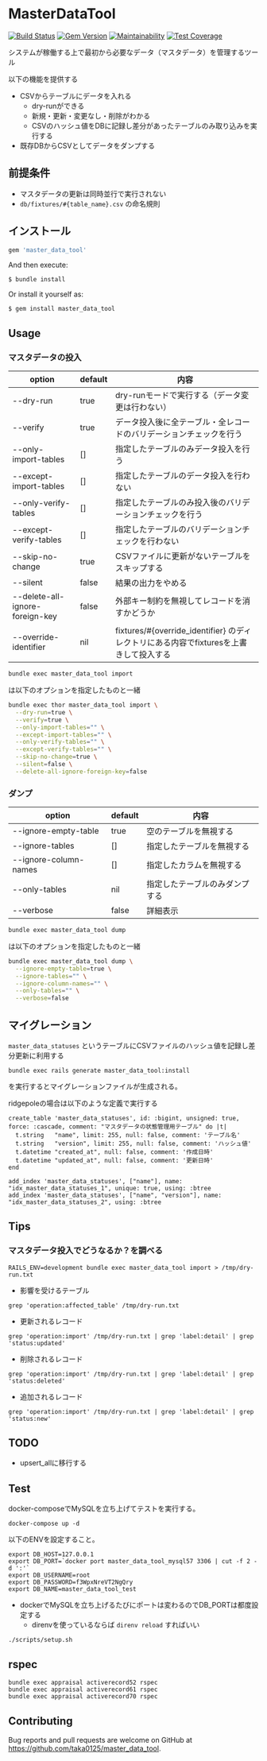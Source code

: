 # MasterDataTool

[![Build Status](https://github.com/taka0125/master_data_tool/workflows/Ruby/badge.svg?branch=main)](https://github.com/taka0125/master_data_tool/actions)
[![Gem Version](https://badge.fury.io/rb/master_data_tool.svg)](https://badge.fury.io/rb/master_data_tool)
[![Maintainability](https://api.codeclimate.com/v1/badges/5fc8420c4fe83a2e6c92/maintainability)](https://codeclimate.com/github/taka0125/master_data_tool/maintainability)
[![Test Coverage](https://api.codeclimate.com/v1/badges/5fc8420c4fe83a2e6c92/test_coverage)](https://codeclimate.com/github/taka0125/master_data_tool/test_coverage)

システムが稼働する上で最初から必要なデータ（マスタデータ）を管理するツール

以下の機能を提供する

- CSVからテーブルにデータを入れる
    - dry-runができる
    - 新規・更新・変更なし・削除がわかる
    - CSVのハッシュ値をDBに記録し差分があったテーブルのみ取り込みを実行する
- 既存DBからCSVとしてデータをダンプする

## 前提条件

- マスタデータの更新は同時並行で実行されない
- `db/fixtures/#{table_name}.csv` の命名規則

## インストール

```ruby
gem 'master_data_tool'
```

And then execute:

    $ bundle install

Or install it yourself as:

    $ gem install master_data_tool

## Usage

### マスタデータの投入

| option                          | default | 内容                                                              |
|---------------------------------| --- |-----------------------------------------------------------------|
| --dry-run                       | true | dry-runモードで実行する（データ変更は行わない）                                     |
| --verify                        | true | データ投入後に全テーブル・全レコードのバリデーションチェックを行う                               |
| --only-import-tables            | [] | 指定したテーブルのみデータ投入を行う                                              |
| --except-import-tables          | [] | 指定したテーブルのデータ投入を行わない                                             |
| --only-verify-tables            | [] | 指定したテーブルのみ投入後のバリデーションチェックを行う                                    |
| --except-verify-tables          | [] | 指定したテーブルのバリデーションチェックを行わない                                       |
| --skip-no-change                | true | CSVファイルに更新がないテーブルをスキップする                                        |
| --silent                        | false | 結果の出力をやめる                                                       |
| --delete-all-ignore-foreign-key | false | 外部キー制約を無視してレコードを消すかどうか                                          |
| --override-identifier           | nil | fixtures/#{override_identifier} のディレクトリにある内容でfixturesを上書きして投入する |

```bash
bundle exec master_data_tool import
```

は以下のオプションを指定したものと一緒

```bash
bundle exec thor master_data_tool import \
  --dry-run=true \
  --verify=true \
  --only-import-tables="" \
  --except-import-tables="" \
  --only-verify-tables="" \
  --except-verify-tables="" \
  --skip-no-change=true \
  --silent=false \
  --delete-all-ignore-foreign-key=false
```

### ダンプ

| option                | default | 内容              |
|-----------------------|---------|-----------------|
| --ignore-empty-table  | true    | 空のテーブルを無視する     |
| --ignore-tables       | []      | 指定したテーブルを無視する   |
| --ignore-column-names | []      | 指定したカラムを無視する    |
| --only-tables | nil     | 指定したテーブルのみダンプする |
| --verbose      | false   | 詳細表示            |

```bash
bundle exec master_data_tool dump
```

は以下のオプションを指定したものと一緒

```bash
bundle exec master_data_tool dump \
  --ignore-empty-table=true \
  --ignore-tables="" \
  --ignore-column-names="" \
  --only-tables="" \
  --verbose=false
```

## マイグレーション

`master_data_statuses` というテーブルにCSVファイルのハッシュ値を記録し差分更新に利用する

```
bundle exec rails generate master_data_tool:install
```

を実行するとマイグレーションファイルが生成される。

ridgepoleの場合は以下のような定義で実行する

```
create_table 'master_data_statuses', id: :bigint, unsigned: true, force: :cascade, comment: "マスタデータの状態管理用テーブル" do |t|
  t.string   "name", limit: 255, null: false, comment: 'テーブル名'
  t.string   "version", limit: 255, null: false, comment: 'ハッシュ値'
  t.datetime "created_at", null: false, comment: '作成日時'
  t.datetime "updated_at", null: false, comment: '更新日時'
end

add_index 'master_data_statuses', ["name"], name: "idx_master_data_statuses_1", unique: true, using: :btree
add_index 'master_data_statuses', ["name", "version"], name: "idx_master_data_statuses_2", using: :btree
```


## Tips
### マスタデータ投入でどうなるか？を調べる

```
RAILS_ENV=development bundle exec master_data_tool import > /tmp/dry-run.txt
```

- 影響を受けるテーブル

```
grep 'operation:affected_table' /tmp/dry-run.txt
```

- 更新されるレコード

```
grep 'operation:import' /tmp/dry-run.txt | grep 'label:detail' | grep 'status:updated'
```

- 削除されるレコード

```
grep 'operation:import' /tmp/dry-run.txt | grep 'label:detail' | grep 'status:deleted'
```

- 追加されるレコード

```
grep 'operation:import' /tmp/dry-run.txt | grep 'label:detail' | grep 'status:new'
```

## TODO

- upsert_allに移行する

## Test

docker-composeでMySQLを立ち上げてテストを実行する。

```
docker-compose up -d
```

以下のENVを設定すること。

```
export DB_HOST=127.0.0.1
export DB_PORT=`docker port master_data_tool_mysql57 3306 | cut -f 2 -d ':'`
export DB_USERNAME=root
export DB_PASSWORD=f3WpxNreVT2NgQry
export DB_NAME=master_data_tool_test
```

- dockerでMySQLを立ち上げるたびにポートは変わるのでDB_PORTは都度設定する
  - direnvを使っているならば `direnv reload` すればいい

```
./scripts/setup.sh
```

## rspec

```
bundle exec appraisal activerecord52 rspec
bundle exec appraisal activerecord61 rspec
bundle exec appraisal activerecord70 rspec
```


## Contributing

Bug reports and pull requests are welcome on GitHub at https://github.com/taka0125/master_data_tool.
